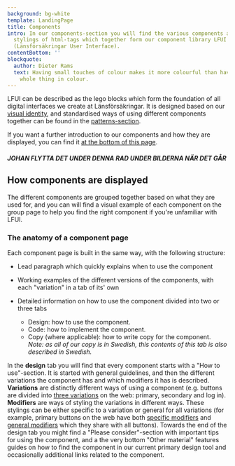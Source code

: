 ```yaml
---
background: bg-white
template: LandingPage
title: Components
intro: In our components-section you will find the various components and
  stylings of html-tags which together form our component library LFUI
  (Länsförsäkringar User Interface).
contentBottom: ''
blockquote:
  author: Dieter Rams
  text: Having small touches of colour makes it more colourful than having the
    whole thing in colour.
---
```

LFUI can be described as the lego blocks which form the foundation of all digital interfaces we create at Länsförsäkringar. It is designed based on our [visual identity](./visual-identity), and standardised ways of using different components together can be found in the [patterns-section](./patterns).

If you want a further introduction to our components and how they are displayed, you can find it [at the bottom of this page](#how-components-are-displayed).

##### JOHAN FLYTTA DET UNDER DENNA RAD UNDER BILDERNA NÄR DET GÅR

## How components are displayed

The different components are grouped together based on what they are used for, and you can  will find a visual example of each component on the group page to help you find the right component if you're unfamiliar with LFUI.

### The anatomy of a component page

Each component page is built in the same way, with the following structure:

* Lead paragraph which quickly explains when to use the component
* Working examples of the different versions of the components, with each "variation" in a tab of its' own
* Detailed information on how to use the component divided into two or three tabs

  * Design: how to use the component.
  * Code: how to implement the component.
  * Copy (where applicable): how to write copy for the component. *Note: as all of our copy is in Swedish, this contents of this tab is also described in Swedish.*

In the **design** tab you will find that every component starts with a "How to use"-section. It is started with general guidelines, and then the different variations the component has and which modifiers it has is described. **Variations** are distinctly different ways of using a component (e.g. buttons are divided into [three variations](web/button-and-links/buttons#variations) on the web: primary, secondary and log in). **Modifiers** are ways of styling the variations in different ways. These stylings can be either specific to a variation or general for all variations (for example, primary buttons on the web have both [specific modifiers](web/button-and-links/buttons#modifier-for-primary-buttons) and [general modifiers](web/button-and-links/buttons#modifiers) which they share with all buttons). Towards the end of the design tab you might find a "Please consider"-section with important tips for using the component, and a the very bottom "Other material" features guides on how to find the component in our current primary design tool and occasionally additional links related to the component.